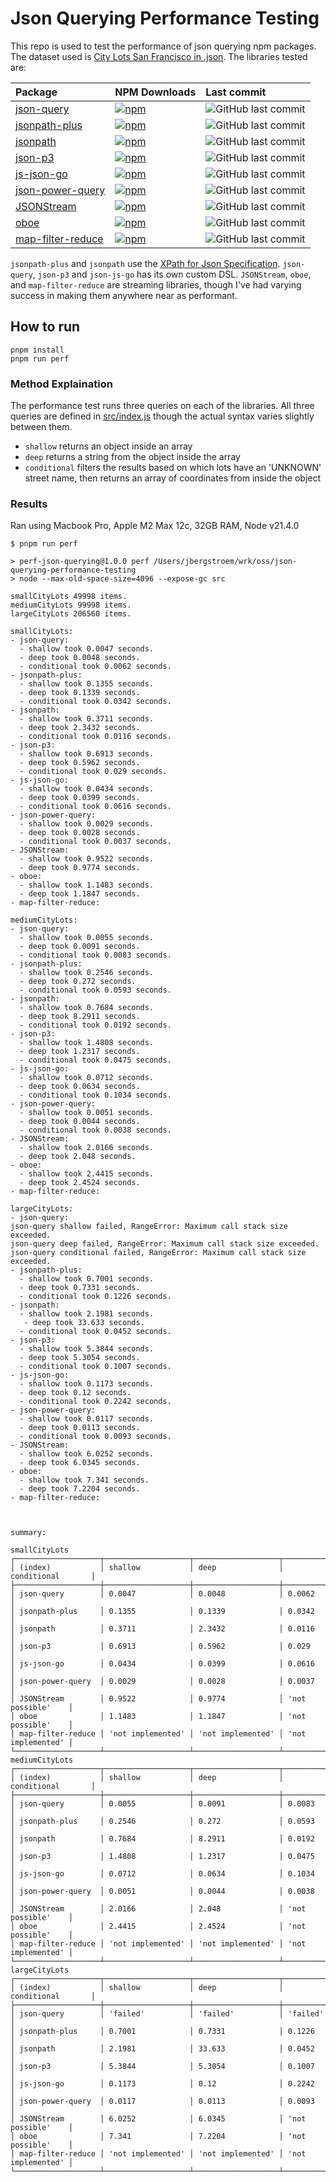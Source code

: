# Json Querying Performance Testing

This repo is used to test the performance of json querying npm packages. The dataset used is [City Lots San Francisco in .json](https://github.com/zemirco/sf-city-lots-json).
The libraries tested are:

| Package                                                              | NPM Downloads                                                                                                  | Last commit                                                                                        |
| :--                                                                  | :--                                                                                                            | :--                                                                                                |
| [json-query](https://www.npmjs.com/package/json-query)               | [![npm](https://img.shields.io/npm/dw/json-query.svg)](https://www.npmjs.com/package/json-query)               | ![GitHub last commit](https://img.shields.io/github/last-commit/mmckegg/json-query.svg)            |
| [jsonpath-plus](https://www.npmjs.com/package/jsonpath-plus)         | [![npm](https://img.shields.io/npm/dw/jsonpath-plus.svg)](https://www.npmjs.com/package/jsonpath-plus)         | ![GitHub last commit](https://img.shields.io/github/last-commit/s3u/JSONPath.svg)                  |
| [jsonpath](https://www.npmjs.com/package/jsonpath)                   | [![npm](https://img.shields.io/npm/dw/jsonpath.svg)](https://www.npmjs.com/package/jsonpath)                   | ![GitHub last commit](https://img.shields.io/github/last-commit/dchester/jsonpath.svg)             |
| [json-p3](https://www.npmjs.com/package/json-p3) | [![npm](https://img.shields.io/npm/dw/json-p3.svg)](https://www.npmjs.com/package/json-p3) | ![GitHub last commit](https://img.shields.io/github/last-commit/jg-rp/json-p3.svg) |
| [js-json-go](https://www.npmjs.com/package/js-json-go) | [![npm](https://img.shields.io/npm/dw/js-json-go.svg)](https://www.npmjs.com/package/jg-json-go) | ![GitHub last commit](https://img.shields.io/github/last-commit/JG-1202/js-json-go.svg) |
| [json-power-query](https://www.npmjs.com/package/json-power-query) | [![npm](https://img.shields.io/npm/dw/json-power-query.svg)](https://www.npmjs.com/package/json-power-query) | ![GitHub last commit](https://img.shields.io/github/last-commit/TotalTechGeek/json-power-query.svg) |
| [JSONStream](https://www.npmjs.com/package/JSONStream)               | [![npm](https://img.shields.io/npm/dw/JSONStream.svg)](https://www.npmjs.com/package/JSONStream)               | ![GitHub last commit](https://img.shields.io/github/last-commit/dominictarr/JSONStream.svg)        |
| [oboe](https://www.npmjs.com/package/oboe)                           | [![npm](https://img.shields.io/npm/dw/oboe.svg)](https://www.npmjs.com/package/oboe)                           | ![GitHub last commit](https://img.shields.io/github/last-commit/jimhigson/oboe.js.svg)             |
| [map-filter-reduce](https://www.npmjs.com/package/map-filter-reduce) | [![npm](https://img.shields.io/npm/dw/map-filter-reduce.svg)](https://www.npmjs.com/package/map-filter-reduce) | ![GitHub last commit](https://img.shields.io/github/last-commit/jg-rp/json-p3.svg) |

`jsonpath-plus` and `jsonpath` use the [XPath for Json Specification](https://goessner.net/articles/JsonPath).
`json-query`, `json-p3` and `json-js-go` has its own custom DSL. `JSONStream`, `oboe`, and `map-filter-reduce` are streaming libraries, though I've had varying success in making them anywhere near as performant.

## How to run

```
pnpm install
pnpm run perf
```

### Method Explaination

The performance test runs three queries on each of the libraries. All three queries are defined in
[src/index.js](./src/index.js) though the actual syntax varies slightly between them.

- `shallow` returns an object inside an array
- `deep` returns a string from the object inside the array
- `conditional` filters the results based on which lots have an 'UNKNOWN' street name, then returns an array
  of coordinates from inside the object

### Results

Ran using Macbook Pro, Apple M2 Max 12c, 32GB RAM, Node v21.4.0

```
$ pnpm run perf

> perf-json-querying@1.0.0 perf /Users/jbergstroem/wrk/oss/json-querying-performance-testing
> node --max-old-space-size=4096 --expose-gc src

smallCityLots 49998 items.
mediumCityLots 99998 items.
largeCityLots 206560 items.

smallCityLots:
- json-query:
  - shallow took 0.0047 seconds.
  - deep took 0.0048 seconds.
  - conditional took 0.0062 seconds.
- jsonpath-plus:
  - shallow took 0.1355 seconds.
  - deep took 0.1339 seconds.
  - conditional took 0.0342 seconds.
- jsonpath:
  - shallow took 0.3711 seconds.
  - deep took 2.3432 seconds.
  - conditional took 0.0116 seconds.
- json-p3:
  - shallow took 0.6913 seconds.
  - deep took 0.5962 seconds.
  - conditional took 0.029 seconds.
- js-json-go:
  - shallow took 0.0434 seconds.
  - deep took 0.0399 seconds.
  - conditional took 0.0616 seconds.
- json-power-query:
  - shallow took 0.0029 seconds.
  - deep took 0.0028 seconds.
  - conditional took 0.0037 seconds.
- JSONStream:
  - shallow took 0.9522 seconds.
  - deep took 0.9774 seconds.
- oboe:
  - shallow took 1.1483 seconds.
  - deep took 1.1847 seconds.
- map-filter-reduce:

mediumCityLots:
- json-query:
  - shallow took 0.0055 seconds.
  - deep took 0.0091 seconds.
  - conditional took 0.0083 seconds.
- jsonpath-plus:
  - shallow took 0.2546 seconds.
  - deep took 0.272 seconds.
  - conditional took 0.0593 seconds.
- jsonpath:
  - shallow took 0.7684 seconds.
  - deep took 8.2911 seconds.
  - conditional took 0.0192 seconds.
- json-p3:
  - shallow took 1.4808 seconds.
  - deep took 1.2317 seconds.
  - conditional took 0.0475 seconds.
- js-json-go:
  - shallow took 0.0712 seconds.
  - deep took 0.0634 seconds.
  - conditional took 0.1034 seconds.
- json-power-query:
  - shallow took 0.0051 seconds.
  - deep took 0.0044 seconds.
  - conditional took 0.0038 seconds.
- JSONStream:
  - shallow took 2.0166 seconds.
  - deep took 2.048 seconds.
- oboe:
  - shallow took 2.4415 seconds.
  - deep took 2.4524 seconds.
- map-filter-reduce:

largeCityLots:
- json-query:
json-query shallow failed, RangeError: Maximum call stack size exceeded.
json-query deep failed, RangeError: Maximum call stack size exceeded.
json-query conditional failed, RangeError: Maximum call stack size exceeded.
- jsonpath-plus:
  - shallow took 0.7001 seconds.
  - deep took 0.7331 seconds.
  - conditional took 0.1226 seconds.
- jsonpath:
  - shallow took 2.1981 seconds.
   - deep took 33.633 seconds.
  - conditional took 0.0452 seconds.
- json-p3:
  - shallow took 5.3844 seconds.
  - deep took 5.3054 seconds.
  - conditional took 0.1007 seconds.
- js-json-go:
  - shallow took 0.1173 seconds.
  - deep took 0.12 seconds.
  - conditional took 0.2242 seconds.
- json-power-query:
  - shallow took 0.0117 seconds.
  - deep took 0.0113 seconds.
  - conditional took 0.0093 seconds.
- JSONStream:
  - shallow took 6.0252 seconds.
  - deep took 6.0345 seconds.
- oboe:
  - shallow took 7.341 seconds.
  - deep took 7.2204 seconds.
- map-filter-reduce:



summary:

smallCityLots
┌───────────────────┬───────────────────┬───────────────────┬───────────────────┐
│ (index)           │ shallow           │ deep              │ conditional       │
├───────────────────┼───────────────────┼───────────────────┼───────────────────┤
│ json-query        │ 0.0047            │ 0.0048            │ 0.0062            │
│ jsonpath-plus     │ 0.1355            │ 0.1339            │ 0.0342            │
│ jsonpath          │ 0.3711            │ 2.3432            │ 0.0116            │
│ json-p3           │ 0.6913            │ 0.5962            │ 0.029             │
│ js-json-go        │ 0.0434            │ 0.0399            │ 0.0616            │
│ json-power-query  │ 0.0029            │ 0.0028            │ 0.0037            │
│ JSONStream        │ 0.9522            │ 0.9774            │ 'not possible'    │
│ oboe              │ 1.1483            │ 1.1847            │ 'not possible'    │
│ map-filter-reduce │ 'not implemented' │ 'not implemented' │ 'not implemented' │
└───────────────────┴───────────────────┴───────────────────┴───────────────────┘
mediumCityLots
┌───────────────────┬───────────────────┬───────────────────┬───────────────────┐
│ (index)           │ shallow           │ deep              │ conditional       │
├───────────────────┼───────────────────┼───────────────────┼───────────────────┤
│ json-query        │ 0.0055            │ 0.0091            │ 0.0083            │
│ jsonpath-plus     │ 0.2546            │ 0.272             │ 0.0593            │
│ jsonpath          │ 0.7684            │ 8.2911            │ 0.0192            │
│ json-p3           │ 1.4808            │ 1.2317            │ 0.0475            │
│ js-json-go        │ 0.0712            │ 0.0634            │ 0.1034            │
│ json-power-query  │ 0.0051            │ 0.0044            │ 0.0038            │
│ JSONStream        │ 2.0166            │ 2.048             │ 'not possible'    │
│ oboe              │ 2.4415            │ 2.4524            │ 'not possible'    │
│ map-filter-reduce │ 'not implemented' │ 'not implemented' │ 'not implemented' │
└───────────────────┴───────────────────┴───────────────────┴───────────────────┘
largeCityLots
┌───────────────────┬───────────────────┬───────────────────┬───────────────────┐
│ (index)           │ shallow           │ deep              │ conditional       │
├───────────────────┼───────────────────┼───────────────────┼───────────────────┤
│ json-query        │ 'failed'          │ 'failed'          │ 'failed'          │
│ jsonpath-plus     │ 0.7001            │ 0.7331            │ 0.1226            │
│ jsonpath          │ 2.1981            │ 33.633            │ 0.0452            │
│ json-p3           │ 5.3844            │ 5.3054            │ 0.1007            │
│ js-json-go        │ 0.1173            │ 0.12              │ 0.2242            │
│ json-power-query  │ 0.0117            │ 0.0113            │ 0.0093            │
│ JSONStream        │ 6.0252            │ 6.0345            │ 'not possible'    │
│ oboe              │ 7.341             │ 7.2204            │ 'not possible'    │
│ map-filter-reduce │ 'not implemented' │ 'not implemented' │ 'not implemented' │
└───────────────────┴───────────────────┴───────────────────┴───────────────────┘
```

